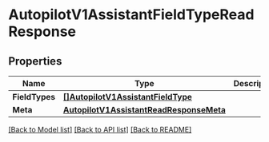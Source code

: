 # AutopilotV1AssistantFieldTypeReadResponse

## Properties

Name | Type | Description | Notes
------------ | ------------- | ------------- | -------------
**FieldTypes** | [**[]AutopilotV1AssistantFieldType**](autopilot.v1.assistant.field_type.md) |  | [optional] 
**Meta** | [**AutopilotV1AssistantReadResponseMeta**](autopilot_v1_assistantReadResponse_meta.md) |  | [optional] 

[[Back to Model list]](../README.md#documentation-for-models) [[Back to API list]](../README.md#documentation-for-api-endpoints) [[Back to README]](../README.md)


